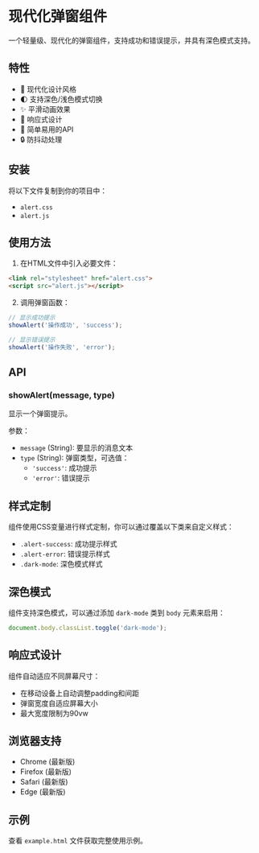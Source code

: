 # 现代化弹窗组件

一个轻量级、现代化的弹窗组件，支持成功和错误提示，并具有深色模式支持。

## 特性

- 🎨 现代化设计风格
- 🌓 支持深色/浅色模式切换
- ✨ 平滑动画效果
- 📱 响应式设计
- 🎯 简单易用的API
- 🔒 防抖动处理

## 安装

将以下文件复制到你的项目中：
- `alert.css`
- `alert.js`

## 使用方法

1. 在HTML文件中引入必要文件：

```html
<link rel="stylesheet" href="alert.css">
<script src="alert.js"></script>
```

2. 调用弹窗函数：

```javascript
// 显示成功提示
showAlert('操作成功', 'success');

// 显示错误提示
showAlert('操作失败', 'error');
```

## API

### showAlert(message, type)

显示一个弹窗提示。

参数：
- `message` (String): 要显示的消息文本
- `type` (String): 弹窗类型，可选值：
  - `'success'`: 成功提示
  - `'error'`: 错误提示

## 样式定制

组件使用CSS变量进行样式定制，你可以通过覆盖以下类来自定义样式：

- `.alert-success`: 成功提示样式
- `.alert-error`: 错误提示样式
- `.dark-mode`: 深色模式样式

## 深色模式

组件支持深色模式，可以通过添加 `dark-mode` 类到 `body` 元素来启用：

```javascript
document.body.classList.toggle('dark-mode');
```

## 响应式设计

组件自动适应不同屏幕尺寸：
- 在移动设备上自动调整padding和间距
- 弹窗宽度自适应屏幕大小
- 最大宽度限制为90vw

## 浏览器支持

- Chrome (最新版)
- Firefox (最新版)
- Safari (最新版)
- Edge (最新版)

## 示例

查看 `example.html` 文件获取完整使用示例。        